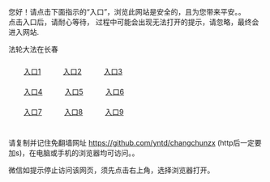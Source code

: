 您好！请点击下面指示的“入口”，浏览此网站是安全的，且为您带来平安。。 <br/>
点击入口后，请耐心等待， 过程中可能会出现无法打开的提示，请忽略，最终会进入网站. </br>

法轮大法在长春<br/>
<div style="padding:10px"><a style="margin:20px" target="_blank" href="https://d45su6rv8kofc.cloudfront.net/2Qpsp?idhvtm" id="ccLink1" rel="nofollow">入口1</a> <a target="_blank" style="margin:20px" href="https://ddbwystahfzws.cloudfront.net/2Qpsp?dicdqd" id="ccLink2" rel="nofollow">入口2</a> <a style="margin:20px" target="_blank" href="https://d19ocy7gvzzq4o.cloudfront.net/2Qpsp?svcmcvor" id="ccLink3" rel="nofollow">入口3</a></div>

<div style="padding:10px" ><a style="margin:20px" target="_blank" href="https://d45su6rv8kofc.cloudfront.net/2Qpsp?idhvtm" id="ccLink4" rel="nofollow">入口4</a> <a style="margin:20px" href="https://ddbwystahfzws.cloudfront.net/2Qpsp?dicdqd" target="_blank" id="ccLink5" rel="nofollow">入口5</a> <a style="margin:20px" href="https://d19ocy7gvzzq4o.cloudfront.net/2Qpsp?svcmcvor" target="_blank" id="ccLink6" rel="nofollow">入口6</a></div>

<div style="padding:10px"><a style="margin:20px" target="_blank" href="https://d45su6rv8kofc.cloudfront.net/2Qpsp?idhvtm" id="ccLink7" rel="nofollow">入口7</a> <a style="margin:20px" href="https://ddbwystahfzws.cloudfront.net/2Qpsp?dicdqd" target="_blank" id="ccLink8" rel="nofollow">入口8</a> <a style="margin:20px" target="_blank" href="https://d19ocy7gvzzq4o.cloudfront.net/2Qpsp?svcmcvor" id="ccLink9" rel="nofollow">入口9</a></div>

<br/>



请复制并记住免翻墙网址 https://github.com/yntd/changchunzx (http后一定要加s)，在电脑或手机的浏览器均可访问。。<br/>

微信如提示停止访问该网页，须先点击右上角，选择浏览器打开。
